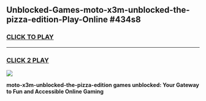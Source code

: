 
## Unblocked-Games-moto-x3m-unblocked-the-pizza-edition-Play-Online #434s8
<h3>
<a href="https://news.freeplayer.one?title=moto-x3m-unblocked-the-pizza-edition&ref=3">CLICK TO PLAY</a></h3>
<hr>

<h3>
<a href="https://news.freeplayer.one?title=moto-x3m-unblocked-the-pizza-edition&ref=3">CLICK 2 PLAY</a>
  
</h3>

<a href="https://news.freeplayer.one?title=moto-x3m-unblocked-the-pizza-edition&ref=3"><img src="https://clearcache.store/games.png"></a>


**moto-x3m-unblocked-the-pizza-edition games unblocked: Your Gateway to Fun and Accessible Online Gaming**
